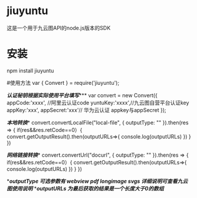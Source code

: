 # jiuyuntu
这是一个用于九云图API的node.js版本的SDK
# 安装
 npm install jiuyuntu
 
#使用方法
var { Convert } = require('jiuyuntu');

***认证秘钥根据实际使用平台填写******
var convert = new Convert({
appCode:'xxxx',    //阿里云认证code
yuntuKey:'xxxx',//九云图自营平台认证key
appKey:'xxx',
appSecret:'xxx'// 华为云认证 appkey与appSecret
});

*****本地转换******
convert.convertLocalFile("local-file", { outputType: "" }).then(res => {
    if(res&&res.retCode==0）{
    convert.getOutputResult().then(outputURLs=>{
             console.log(outputURLs)
    })
    }
})

*****网络链接转换******
convert.convertUrl("docurl", { outputType: "" }).then(res => {
    if(res&&res.retCode==0）{
    convert.getOutputResult().then(outputURLs=>{
             console.log(outputURLs)
    })
    }
})

****outputType 可选参数有 webview pdf longimage svgs 详细说明可查看九云图使用说明***
****outputURLs 为最后获取的结果是一个长度大于0的数组***
